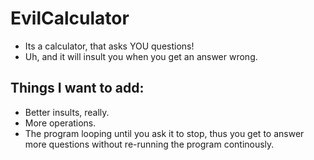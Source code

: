 # EvilCalculator
* Its a calculator, that asks YOU questions!
* Uh, and it will insult you when you get an answer wrong.

## Things I want to add:
* Better insults, really.
* More operations.
* The program looping until you ask it to stop, thus you get to answer more questions without re-running the program continously.
